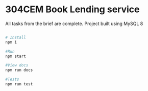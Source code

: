 # 304CEM Book Lending service

All tasks from the brief are complete. 
Project built using MySQL 8

```bash

# Install
npm i 

#Run
npm start

#View docs
npm run docs

#Tests
npm run test

```